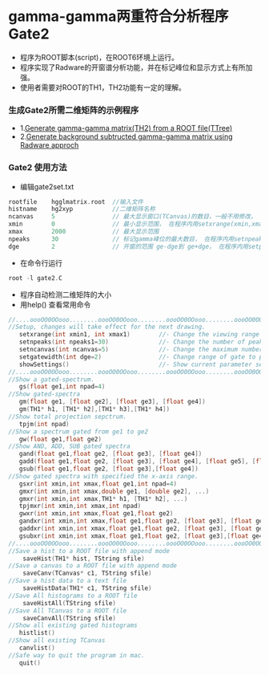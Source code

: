 
# gamma-gamma两重符合分析程序 Gate2

- 程序为ROOT脚本(script)，在ROOT6环境上运行。
- 程序实现了Radware的开窗谱分析功能，并在标记峰位和显示方式上有所加强。
- 使用者需要对ROOT的TH1，TH2功能有一定的理解。

### 生成Gate2所需二维矩阵的示例程序 

- 1.[Generate gamma-gamma matrix(TH2) from a ROOT file(TTree)](https://github.com/zhihuanli/gamma-gamma-coincidence-analysis/edit/master/Gate2/root2hist.md)
- 2.[Generate background subtructed gamma-gamma matrix using Radware approch](https://github.com/zhihuanli/gamma-gamma-coincidence-analysis/edit/master/Gate2/hist2radware.md)

### Gate2 使用方法

- 编辑gate2set.txt
```cpp
rootfile    hgglmatrix.root  //输入文件
histname    hg2xyp           //二维矩阵名称
ncanvas     5                // 最大显示窗口(TCanvas)的数目，一般不用修改， 在程序内用setncanvas(ncanvas)修改
xmin        0                // 最小显示范围， 在程序内用setxrange(xmin,xmax)修改
xmax        2000             // 最大显示范围
npeaks      30               // 标记gamma峰位的最大数目， 在程序内用setnpeaks(npeaks)修改
dge         2                // 开窗的范围 ge-dge到 ge+dge， 在程序内用setpeakwidth(npeaks)修改
```
- 在命令行运行
```cpp
root -l gate2.C
```
- 程序自动检测二维矩阵的大小
- 用help() 查看常用命令
```cpp
//....oooOO0OOooo........oooOO0OOooo........oooOO0OOooo........oooOO0OOooo......
//Setup, changes will take effect for the next drawing.
   setxrange(int xmin1, int xmax1)        //- Change the viewing range of x-axis for all histograms.
   setnpeaks(int npeaks1=30)              //- Change the number of peaks marked in a histogram.
   setncanvas(int ncanvas=5)              //- Change the maximum number of canvas avaliable.
   setgatewidth(int dge=2)                //- Change range of gate to peak-dge to peak+dge.
   showSettings()                         //- Show current parameter settings.
//....oooOO0OOooo........oooOO0OOooo........oooOO0OOooo........oooOO0OOooo......
//Show a gated-spectrum.
   gs(float ge1,int npad=4)
//Show gated-spectra
   gm(float ge1, [float ge2], [float ge3], [float ge4])
   gm(TH1* h1, [TH1* h2],[TH1* h3],[TH1* h4])
//Show total projection sepctrum.
   tpjm(int npad)
//Show a spectrum gated from ge1 to ge2
   gw(float ge1,float ge2)
//Show AND, ADD, SUB gated spectra
   gand(float ge1,float ge2, [float ge3], [float ge4])
   gadd(float ge1,float ge2, [float ge3], [float ge4], [float ge5], [float ge6])
   gsub(float ge1,float ge2, [float ge3],[float ge4])
//Show gated spectra with specified the x-axis range.
   gsxr(int xmin,int xmax,float ge1,int npad=4)
   gmxr(int xmin,int xmax,double ge1, [double ge2], ...)
   gmxr(int xmin,int xmax,TH1* h1, [TH1* h2], ...)
   tpjmxr(int xmin,int xmax,int npad)
   gwxr(int xmin,int xmax,float ge1,float ge2)
   gandxr(int xmin,int xmax,float ge1,float ge2, [float ge3], [float ge4])
   gaddxr(int xmin,int xmax,float ge1,float ge2, [float ge3], [float ge4], [float ge5], [float ge6])
   gsubxr(int xmin,int xmax,float ge1,float ge2, [float ge3],[float ge4])
//....oooOO0OOooo........oooOO0OOooo........oooOO0OOooo........oooOO0OOooo......
//Save a hist to a ROOT file with append mode
    saveHist(TH1* hist, TString sfile)
//Save a canvas to a ROOT file with append mode
    saveCanv(TCanvas* c1, TString sfile)
//Save a hist data to a text file
    saveHistData(TH1* c1, TString sfile)
//Save All histograms to a ROOT file
    saveHistAll(TString sfile)
//Save All TCanvas to a ROOT file
    saveCanvAll(TString sfile)
//Show all existing gated histograms
   histlist()
//Show all existing TCanvas
   canvlist()
//Safe way to quit the program in mac.
   quit()
```
